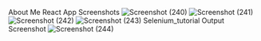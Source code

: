 About Me React App Screenshots
![Screenshot (240)](https://github.com/michilcutt/Platform_Computing/assets/145288129/f3e71248-37bc-4a91-bcbe-8482c2316bfa)
![Screenshot (241)](https://github.com/michilcutt/Platform_Computing/assets/145288129/f5117f18-eba6-46bb-89c3-d129566411d0)
![Screenshot (242)](https://github.com/michilcutt/Platform_Computing/assets/145288129/cee5e42d-fabd-452e-8e78-2743b3d4f501)
![Screenshot (243)](https://github.com/michilcutt/Platform_Computing/assets/145288129/209a7194-3c86-4eb0-b9de-daf901a7601e)
Selenium_tutorial Output Screenshot
![Screenshot (244)](https://github.com/michilcutt/Platform_Computing/assets/145288129/7e215ece-c37d-465c-9c77-24dabae9d141)

